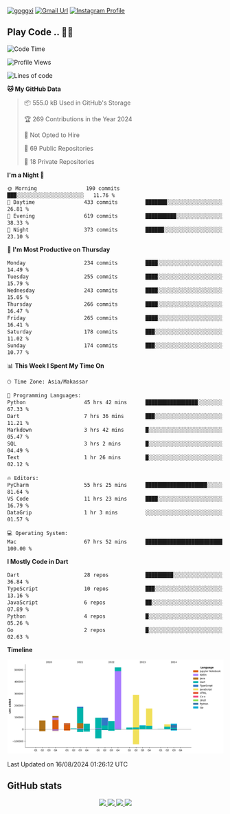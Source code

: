 [![goggxi](https://img.shields.io/badge/Portofolio-Goggxi-orange)](https://goggxi.github.io)
[![Gmail Url](https://img.shields.io/twitter/url?label=Goggxi@gmail.com&logo=gmail&style=social&url=http%3A%2F%2Fmailto%3Acontact.Goggxi@gmail.com)](mailto:Goggxi@gmail.com) [![Instagram Profile](https://img.shields.io/twitter/url?label=moh_rifkan&logo=instagram&style=social&url=https://www.instagram.com/moh_rifkan/)](https://www.instagram.com/moh_rifkan/)

## Play Code .. 💬🚀

<!-- [![Moh Rifkan GitHub stats](https://github-readme-stats.vercel.app/api?username=goggxi&count_private=true&show_icons=true&theme=dracula&custom_title=Goggxi%20Statistic%20🚀)](https://github.com/goggxi/goggxi)

[![Top Langs](https://github-readme-stats.vercel.app/api/top-langs/?username=goggxi&langs_count=8&layout=compact&show_icons=true&theme=dracula)](https://github.com/goggxi/goggxi) -->

<!--START_SECTION:waka-->
![Code Time](http://img.shields.io/badge/Code%20Time-3%2C171%20hrs%2054%20mins-blue)

![Profile Views](http://img.shields.io/badge/Profile%20Views-7-blue)

![Lines of code](https://img.shields.io/badge/From%20Hello%20World%20I%27ve%20Written-1.8%20million%20lines%20of%20code-blue)

**🐱 My GitHub Data** 

> 📦 555.0 kB Used in GitHub's Storage 
 > 
> 🏆 269 Contributions in the Year 2024
 > 
> 🚫 Not Opted to Hire
 > 
> 📜 69 Public Repositories 
 > 
> 🔑 18 Private Repositories 
 > 
**I'm a Night 🦉** 

```text
🌞 Morning                190 commits         ███░░░░░░░░░░░░░░░░░░░░░░   11.76 % 
🌆 Daytime                433 commits         ███████░░░░░░░░░░░░░░░░░░   26.81 % 
🌃 Evening                619 commits         ██████████░░░░░░░░░░░░░░░   38.33 % 
🌙 Night                  373 commits         ██████░░░░░░░░░░░░░░░░░░░   23.10 % 
```
📅 **I'm Most Productive on Thursday** 

```text
Monday                   234 commits         ████░░░░░░░░░░░░░░░░░░░░░   14.49 % 
Tuesday                  255 commits         ████░░░░░░░░░░░░░░░░░░░░░   15.79 % 
Wednesday                243 commits         ████░░░░░░░░░░░░░░░░░░░░░   15.05 % 
Thursday                 266 commits         ████░░░░░░░░░░░░░░░░░░░░░   16.47 % 
Friday                   265 commits         ████░░░░░░░░░░░░░░░░░░░░░   16.41 % 
Saturday                 178 commits         ███░░░░░░░░░░░░░░░░░░░░░░   11.02 % 
Sunday                   174 commits         ███░░░░░░░░░░░░░░░░░░░░░░   10.77 % 
```


📊 **This Week I Spent My Time On** 

```text
🕑︎ Time Zone: Asia/Makassar

💬 Programming Languages: 
Python                   45 hrs 42 mins      █████████████████░░░░░░░░   67.33 % 
Dart                     7 hrs 36 mins       ███░░░░░░░░░░░░░░░░░░░░░░   11.21 % 
Markdown                 3 hrs 42 mins       █░░░░░░░░░░░░░░░░░░░░░░░░   05.47 % 
SQL                      3 hrs 2 mins        █░░░░░░░░░░░░░░░░░░░░░░░░   04.49 % 
Text                     1 hr 26 mins        █░░░░░░░░░░░░░░░░░░░░░░░░   02.12 % 

🔥 Editors: 
PyCharm                  55 hrs 25 mins      ████████████████████░░░░░   81.64 % 
VS Code                  11 hrs 23 mins      ████░░░░░░░░░░░░░░░░░░░░░   16.79 % 
DataGrip                 1 hr 3 mins         ░░░░░░░░░░░░░░░░░░░░░░░░░   01.57 % 

💻 Operating System: 
Mac                      67 hrs 52 mins      █████████████████████████   100.00 % 
```

**I Mostly Code in Dart** 

```text
Dart                     28 repos            █████████░░░░░░░░░░░░░░░░   36.84 % 
TypeScript               10 repos            ███░░░░░░░░░░░░░░░░░░░░░░   13.16 % 
JavaScript               6 repos             ██░░░░░░░░░░░░░░░░░░░░░░░   07.89 % 
Python                   4 repos             █░░░░░░░░░░░░░░░░░░░░░░░░   05.26 % 
Go                       2 repos             █░░░░░░░░░░░░░░░░░░░░░░░░   02.63 % 
```



**Timeline**

![Lines of Code chart](https://raw.githubusercontent.com/Goggxi/Goggxi/main/assets/bar_graph.png)


 Last Updated on 16/08/2024 01:26:12 UTC
<!--END_SECTION:waka-->

## GitHub stats

<p align="center">
  <a href="https://github.com/goggxi">
    <img src="http://github-profile-summary-cards.vercel.app/api/cards/profile-details?username=goggxi&theme=transparent" />
  </a>
  <a href="https://github.com/goggxi">
    <img src="https://github-readme-streak-stats.herokuapp.com/?user=goggxi&hide_border=true&card_width=338&theme=transparent" />
  </a>
  <a href="https://github.com/goggxi">
    <img src="http://github-profile-summary-cards.vercel.app/api/cards/stats?username=goggxi&theme=transparent" />
  </a>
  <a href="https://github.com/goggxi">
    <img src="https://github-readme-stats.vercel.app/api/top-langs/?username=goggxi&langs_count=10&exclude_repo=&hide=c,makefile,html,css,sass,nix,nunjucks,tsql,dockerfile,shell&card_width=699&hide_border=true&theme=transparent" />
  </a>
  <!-- <br/>
  <a href="https://github.com/goggxi">
    <img src="https://komarev.com/ghpvc/?username=goggxi&color=blue&style=flat" />
  </a> -->
</p>
